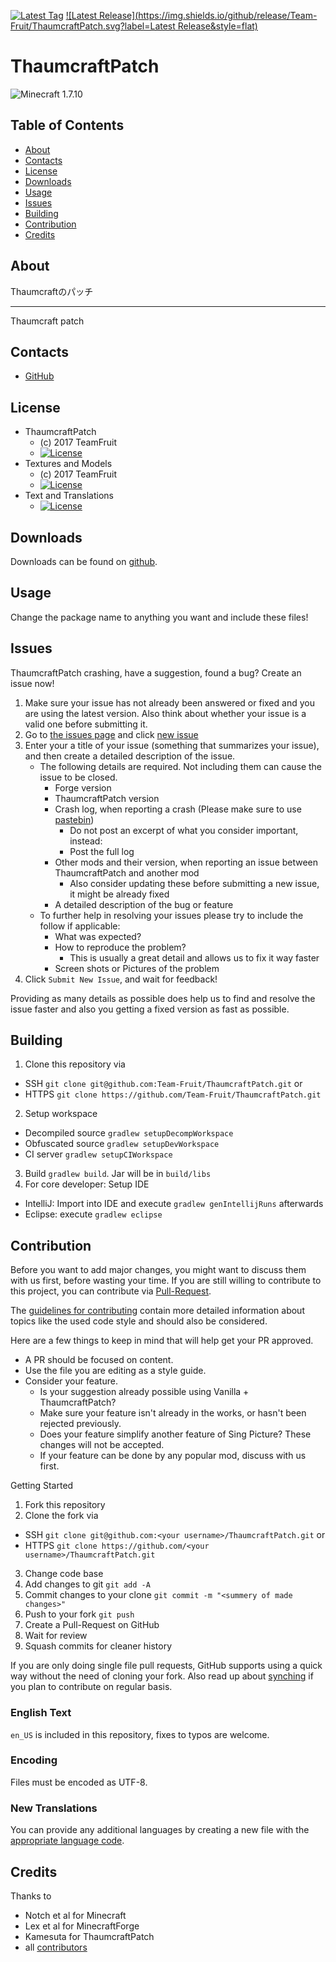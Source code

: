 [![Latest Tag](https://img.shields.io/github/tag/Team-Fruit/ThaumcraftPatch.svg?label=Latest%20Tag&style=flat)](https://github.com/Team-Fruit/ThaumcraftPatch/tags) [![Latest Release](https://img.shields.io/github/release/Team-Fruit/ThaumcraftPatch.svg?label=Latest Release&style=flat)](https://github.com/Team-Fruit/ThaumcraftPatch/releases)

# ThaumcraftPatch
![Minecraft 1.7.10](https://img.shields.io/badge/Minecraft-1.7.10-yellow.svg?style=flat)

## Table of Contents

* [About](#about)
* [Contacts](#contacts)
* [License](#license)
* [Downloads](#downloads)
* [Usage](#usage)
* [Issues](#issues)
* [Building](#building)
* [Contribution](#contribution)
* [Credits](#credits)

## About

Thaumcraftのパッチ

---
Thaumcraft patch

## Contacts

* [GitHub](https://github.com/Team-Fruit/ThaumcraftPatch)

## License

* ThaumcraftPatch
  - (c) 2017 TeamFruit
  - [![License](https://img.shields.io/badge/license-MIT-blue.svg?style=flat)](https://github.com/Team-Fruit/ThaumcraftPatch/blob/master/LICENSE.md)
* Textures and Models
  - (c) 2017 TeamFruit
  - [![License](https://img.shields.io/badge/License-CC%20BY--NC--SA%203.0-yellow.svg?style=flat)](https://creativecommons.org/licenses/by-nc-sa/3.0/)
* Text and Translations
  - [![License](https://img.shields.io/badge/License-No%20Restriction-green.svg?style=flat)](https://creativecommons.org/publicdomain/zero/1.0/)

## Downloads

Downloads can be found on [github](https://github.com/Team-Fruit/ThaumcraftPatch/releases).

## Usage

Change the package name to anything you want and include these files!

## Issues

ThaumcraftPatch crashing, have a suggestion, found a bug?  Create an issue now!

1. Make sure your issue has not already been answered or fixed and you are using the latest version. Also think about whether your issue is a valid one before submitting it.
2. Go to [the issues page](https://github.com/Team-Fruit/ThaumcraftPatch/issues) and click [new issue](https://github.com/Team-Fruit/ThaumcraftPatch/issues/new)
3. Enter your a title of your issue (something that summarizes your issue), and then create a detailed description of the issue.
    * The following details are required. Not including them can cause the issue to be closed.
        * Forge version
        * ThaumcraftPatch version
        * Crash log, when reporting a crash (Please make sure to use [pastebin](http://pastebin.com/))
            * Do not post an excerpt of what you consider important, instead:
            * Post the full log
        * Other mods and their version, when reporting an issue between ThaumcraftPatch and another mod
            * Also consider updating these before submitting a new issue, it might be already fixed
        * A detailed description of the bug or feature
    * To further help in resolving your issues please try to include the follow if applicable:
        * What was expected?
        * How to reproduce the problem?
            * This is usually a great detail and allows us to fix it way faster
        * Screen shots or Pictures of the problem
5. Click `Submit New Issue`, and wait for feedback!

Providing as many details as possible does help us to find and resolve the issue faster and also you getting a fixed version as fast as possible.

## Building

1. Clone this repository via
  - SSH `git clone git@github.com:Team-Fruit/ThaumcraftPatch.git` or
  - HTTPS `git clone https://github.com/Team-Fruit/ThaumcraftPatch.git`
2. Setup workspace
  - Decompiled source `gradlew setupDecompWorkspace`
  - Obfuscated source `gradlew setupDevWorkspace`
  - CI server `gradlew setupCIWorkspace`
3. Build `gradlew build`. Jar will be in `build/libs`
4. For core developer: Setup IDE
  - IntelliJ: Import into IDE and execute `gradlew genIntellijRuns` afterwards
  - Eclipse: execute `gradlew eclipse`

## Contribution

Before you want to add major changes, you might want to discuss them with us first, before wasting your time.
If you are still willing to contribute to this project, you can contribute via [Pull-Request](https://help.github.com/articles/creating-a-pull-request).

The [guidelines for contributing](https://github.com/Team-Fruit/ThaumcraftPatch/blob/master/CONTRIBUTING.md) contain more detailed information about topics like the used code style and should also be considered.

Here are a few things to keep in mind that will help get your PR approved.

* A PR should be focused on content.
* Use the file you are editing as a style guide.
* Consider your feature.
  - Is your suggestion already possible using Vanilla + ThaumcraftPatch?
  - Make sure your feature isn't already in the works, or hasn't been rejected previously.
  - Does your feature simplify another feature of Sing Picture? These changes will not be accepted.
  - If your feature can be done by any popular mod, discuss with us first.

Getting Started

1. Fork this repository
2. Clone the fork via
  * SSH `git clone git@github.com:<your username>/ThaumcraftPatch.git` or
  * HTTPS `git clone https://github.com/<your username>/ThaumcraftPatch.git`
3. Change code base
4. Add changes to git `git add -A`
5. Commit changes to your clone `git commit -m "<summery of made changes>"`
6. Push to your fork `git push`
7. Create a Pull-Request on GitHub
8. Wait for review
9. Squash commits for cleaner history

If you are only doing single file pull requests, GitHub supports using a quick way without the need of cloning your fork. Also read up about [synching](https://help.github.com/articles/syncing-a-fork) if you plan to contribute on regular basis.

### English Text

`en_US` is included in this repository, fixes to typos are welcome.

### Encoding

Files must be encoded as UTF-8.

### New Translations

You can provide any additional languages by creating a new file with the [appropriate language code](http://download1.parallels.com/SiteBuilder/Windows/docs/3.2/en_US/sitebulder-3.2-win-sdk-localization-pack-creation-guide/30801.htm).

## Credits

Thanks to

* Notch et al for Minecraft
* Lex et al for MinecraftForge
* Kamesuta for ThaumcraftPatch
* all [contributors](https://github.com/Team-Fruit/ThaumcraftPatch/graphs/contributors)
